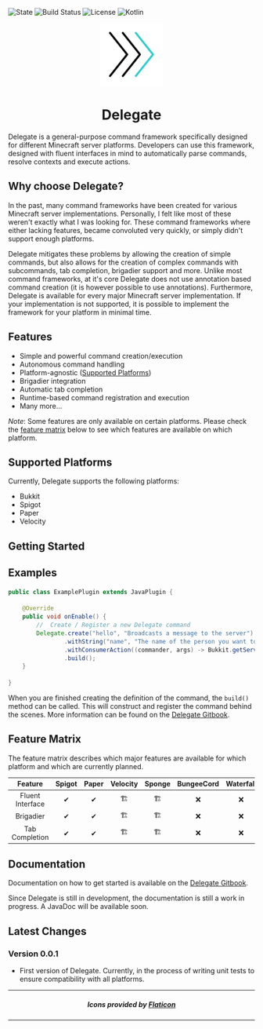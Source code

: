 ![State](https://img.shields.io/badge/State-ALPHA-red?style=for-the-badge)
![Build Status](https://img.shields.io/badge/Build-Passing-%2368AD63?style=for-the-badge)
![License](https://img.shields.io/badge/License-MIT-%2368AD63?style=for-the-badge)
![Kotlin](https://img.shields.io/badge/Java-17-%233e7fa8?logo=java&style=for-the-badge)

<p align="center">
    <img width="128" height="128" src="img/fast-forward.gif" />
</p>

<h1 align="center">Delegate</h1>

Delegate is a general-purpose command framework specifically designed for different Minecraft server platforms.
Developers can use this framework, designed with fluent interfaces in mind to automatically parse commands, resolve
contexts and execute actions.

## Why choose Delegate?

In the past, many command frameworks have been created for various Minecraft server
implementations. Personally, I felt like most of these weren't exactly what I
was looking for. These command frameworks where either lacking features, 
became convoluted very quickly, or simply didn't support enough platforms.

Delegate mitigates these problems by allowing the creation of simple commands, but 
also allows for the creation of complex commands with subcommands, tab completion,
brigadier support and more. Unlike most command frameworks, at it's core Delegate
does not use annotation based command creation (it is however possible to use 
annotations). Furthermore, Delegate is available for every major
Minecraft server implementation. If your implementation is not supported, it is possible
to implement the framework for your platform in minimal time.

## Features

- Simple and powerful command creation/execution
- Autonomous command handling
- Platform-agnostic ([Supported Platforms](#supported-platforms))
- Brigadier integration
- Automatic tab completion
- Runtime-based command registration and execution
- Many more...

*Note*: Some features are only available on certain platforms. Please check the 
[feature matrix](#feature-matrix) below  to see which features are available on which platform.

## Supported Platforms

Currently, Delegate supports the following platforms:

- Bukkit
- Spigot
- Paper
- Velocity

## Getting Started

## Examples

```java
public class ExamplePlugin extends JavaPlugin {
    
    @Override
    public void onEnable() {
        //  Create / Register a new Delegate command
        Delegate.create("hello", "Broadcasts a message to the server")
                .withString("name", "The name of the person you want to say hello to")
                .withConsumerAction((commander, args) -> Bukkit.getServer().broadcastMessage("Hello, %s".formatted(args.get("name"))))
                .build();
    }
    
}
```

When you are finished creating the definition of the command, the `build()` method
can be called. This will construct and register the command behind the scenes. More 
information can be found on the [Delegate Gitbook](https://rocketpencil-studios.gitbook.io/delegate/).

## Feature Matrix

The feature matrix describes which major features are available for which platform and
which are currently planned.

|     Feature      | Spigot | Paper | Velocity | Sponge | BungeeCord | Waterfall | 
|:----------------:|:------:|:-----:|:--------:|:------:|:----------:|:---------:|
| Fluent Interface |   ✔    |   ✔   |   🏗️    |  🏗️   |     ❌      |     ❌     |
|    Brigadier     |   ✔    |   ✔   |   🏗️    |  🏗️   |     ❌      |     ❌     |
|  Tab Completion  |   ✔    |   ✔   |   🏗️    |  🏗️   |     ❌      |     ❌     |


## Documentation
Documentation on how to get started is available on the [Delegate Gitbook](https://rocketpencil-studios.gitbook.io/delegate/).

Since Delegate is still in development, the documentation is still a work in progress. A JavaDoc will be available soon.

## Latest Changes

### Version 0.0.1
- First version of Delegate. Currently, in the process of writing unit tests to ensure compatibility with all platforms.

---
<h5 align="center">Icons provided by <a href="https://www.flaticon.com/">Flaticon</a></h5>

---
